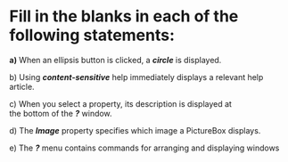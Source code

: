 # **Fill in the blanks in each of the following statements:**

**a)** When an ellipsis button is clicked, a ***circle*** is displayed.

b) Using ***content-sensitive***  help immediately displays a relevant help article. 

c) When  you  select  a  property,  its  description  is  displayed  at  
the  bottom  of  the ***?*** window.

d) The ***Image*** property specifies which image a PictureBox displays.

e) The ***?*** menu contains commands for arranging and displaying windows